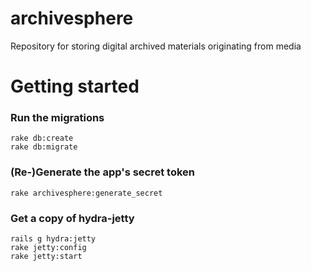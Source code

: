 archivesphere
=============

Repository for storing digital archived materials originating from media

# Getting started

### Run the migrations

```
rake db:create
rake db:migrate
```
### (Re-)Generate the app's secret token

```
rake archivesphere:generate_secret
```

### Get a copy of hydra-jetty
```
rails g hydra:jetty
rake jetty:config
rake jetty:start
```


